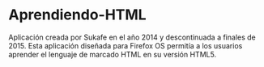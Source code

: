 # Aprendiendo-HTML

Aplicación creada por Sukafe en el año 2014 y descontinuada a finales de 2015. Esta aplicación diseñada para Firefox OS
permitía a los usuarios aprender el lenguaje de marcado HTML en su versión HTML5.
